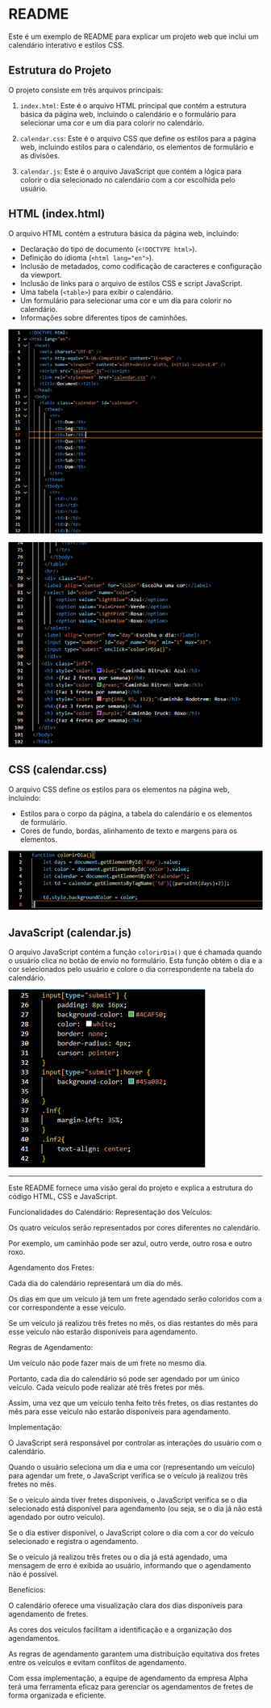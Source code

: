 # README

Este é um exemplo de README para explicar um projeto web que inclui um calendário interativo e estilos CSS.

## Estrutura do Projeto

O projeto consiste em três arquivos principais:

1. `index.html`: Este é o arquivo HTML principal que contém a estrutura básica da página web, incluindo o calendário e o formulário para selecionar uma cor e um dia para colorir no calendário.

2. `calendar.css`: Este é o arquivo CSS que define os estilos para a página web, incluindo estilos para o calendário, os elementos de formulário e as divisões.

3. `calendar.js`: Este é o arquivo JavaScript que contém a lógica para colorir o dia selecionado no calendário com a cor escolhida pelo usuário.

## HTML (index.html)

O arquivo HTML contém a estrutura básica da página web, incluindo:

- Declaração do tipo de documento (`<!DOCTYPE html>`).
- Definição do idioma (`<html lang="en">`).
- Inclusão de metadados, como codificação de caracteres e configuração da viewport.
- Inclusão de links para o arquivo de estilos CSS e script JavaScript.
- Uma tabela (`<table>`) para exibir o calendário.
- Um formulário para selecionar uma cor e um dia para colorir no calendário.
- Informações sobre diferentes tipos de caminhões.

![](1.png)

![](2.png)

## CSS (calendar.css)

O arquivo CSS define os estilos para os elementos na página web, incluindo:

- Estilos para o corpo da página, a tabela do calendário e os elementos de formulário.
- Cores de fundo, bordas, alinhamento de texto e margens para os elementos.

![](3.png)

## JavaScript (calendar.js)

O arquivo JavaScript contém a função `colorirDia()` que é chamada quando o usuário clica no botão de envio no formulário. Esta função obtém o dia e a cor selecionados pelo usuário e colore o dia correspondente na tabela do calendário.

![](4.png)

---

Este README fornece uma visão geral do projeto e explica a estrutura do código HTML, CSS e JavaScript.

Funcionalidades do Calendário:
Representação dos Veículos:

Os quatro veículos serão representados por cores diferentes no calendário. 

Por exemplo, um caminhão pode ser azul, outro verde, outro rosa e outro roxo.

Agendamento dos Fretes:

Cada dia do calendário representará um dia do mês.

Os dias em que um veículo já tem um frete agendado serão coloridos com a cor correspondente a esse veículo.

Se um veículo já realizou três fretes no mês, os dias restantes do mês para esse veículo não estarão disponíveis para agendamento.

Regras de Agendamento:

Um veículo não pode fazer mais de um frete no mesmo dia. 

Portanto, cada dia do calendário só pode ser agendado por um único veículo.
Cada veículo pode realizar até três fretes por mês. 

Assim, uma vez que um veículo tenha feito três fretes, os dias restantes do mês para esse veículo não estarão disponíveis para agendamento.

Implementação:

O JavaScript será responsável por controlar as interações do usuário com o calendário.

Quando o usuário seleciona um dia e uma cor (representando um veículo) para agendar um frete, o JavaScript verifica se o veículo já realizou três fretes no mês.

Se o veículo ainda tiver fretes disponíveis, o JavaScript verifica se o dia selecionado está disponível para agendamento (ou seja, se o dia já não está agendado por outro veículo).

Se o dia estiver disponível, o JavaScript colore o dia com a cor do veículo selecionado e registra o agendamento.

Se o veículo já realizou três fretes ou o dia já está agendado, uma mensagem de erro é exibida ao usuário, informando que o agendamento não é possível.

Benefícios:

O calendário oferece uma visualização clara dos dias disponíveis para agendamento de fretes.

As cores dos veículos facilitam a identificação e a organização dos agendamentos.

As regras de agendamento garantem uma distribuição equitativa dos fretes entre os veículos e evitam conflitos de agendamento.

Com essa implementação, a equipe de agendamento da empresa Alpha terá uma ferramenta eficaz para gerenciar os agendamentos de fretes de forma organizada e eficiente.
